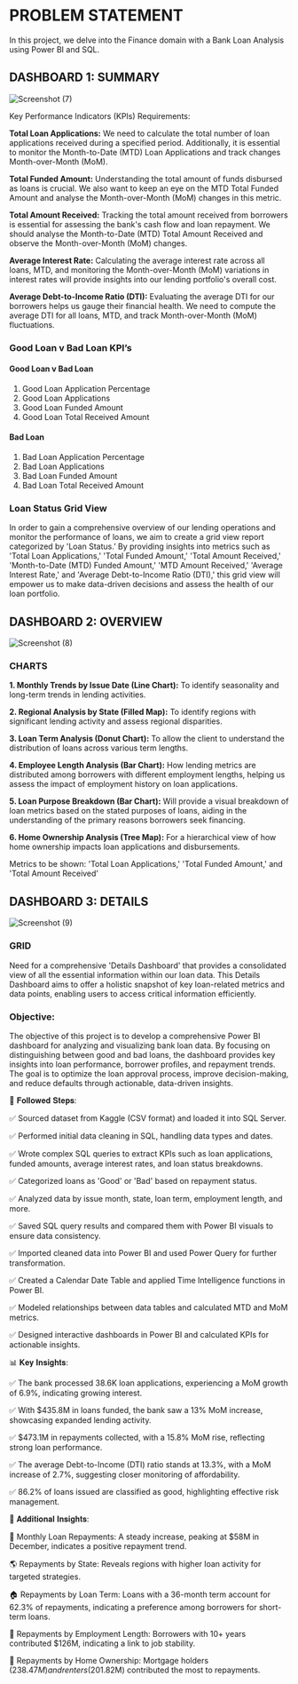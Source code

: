# PROBLEM STATEMENT
In this project, we delve into the Finance domain with a Bank Loan Analysis using Power BI and SQL.

## DASHBOARD 1: SUMMARY
![Screenshot (7)](https://github.com/user-attachments/assets/8f0d40ca-10d3-46d3-86f7-e0e627a35f44)

Key Performance Indicators (KPIs) Requirements:

**Total Loan Applications:** We need to calculate the total number of loan applications received during a specified period. Additionally, it is essential to monitor the Month-to-Date (MTD) Loan Applications and track changes Month-over-Month (MoM).

**Total Funded Amount:** Understanding the total amount of funds disbursed as loans is crucial. We also want to keep an eye on the MTD Total Funded Amount and analyse the Month-over-Month (MoM) changes in this metric.

**Total Amount Received:** Tracking the total amount received from borrowers is essential for assessing the bank's cash flow and loan repayment. We should analyse the Month-to-Date (MTD) Total Amount Received and observe the Month-over-Month (MoM) changes.

**Average Interest Rate:** Calculating the average interest rate across all loans, MTD, and monitoring the Month-over-Month (MoM) variations in interest rates will provide insights into our lending portfolio's overall cost.

**Average Debt-to-Income Ratio (DTI):** Evaluating the average DTI for our borrowers helps us gauge their financial health. We need to compute the average DTI for all loans, MTD, and track Month-over-Month (MoM) fluctuations.


### Good Loan v Bad Loan KPI’s  

#### Good Loan v Bad Loan
1. Good Loan Application Percentage
2. Good Loan Applications
3. Good Loan Funded Amount
4. Good Loan Total Received Amount

#### Bad Loan
1. Bad Loan Application Percentage
2. Bad Loan Applications
3. Bad Loan Funded Amount
4. Bad Loan Total Received Amount

### Loan Status Grid View
In order to gain a comprehensive overview of our lending operations and monitor the performance of loans, we aim to create a grid view report categorized by 'Loan Status.’ By providing insights into metrics such as 'Total Loan Applications,' 'Total Funded Amount,' 'Total Amount Received,' 'Month-to-Date (MTD) Funded Amount,' 'MTD Amount Received,' 'Average Interest Rate,' and 'Average Debt-to-Income Ratio (DTI),' this grid view will empower us to make data-driven decisions and assess the health of our loan portfolio.


## DASHBOARD 2: OVERVIEW
![Screenshot (8)](https://github.com/user-attachments/assets/ad983e15-8648-4199-b6e3-ac8a9b23d61f)

### CHARTS
**1. Monthly Trends by Issue Date (Line Chart):**  To identify seasonality and long-term trends in lending activities.

**2. Regional Analysis by State (Filled Map):** To identify regions with significant lending activity and assess regional disparities.

**3. Loan Term Analysis (Donut Chart):** To allow the client to understand the distribution of loans across various term lengths.

**4. Employee Length Analysis (Bar Chart):** How lending metrics are distributed among borrowers with different employment lengths, helping us assess the impact of employment history on loan applications.

**5. Loan Purpose Breakdown (Bar Chart):** Will provide a visual breakdown of loan metrics based on the stated purposes of loans, aiding in the understanding of the primary reasons borrowers seek financing.

**6. Home Ownership Analysis (Tree Map):** For a hierarchical view of how home ownership impacts loan applications and disbursements.

Metrics to be shown: 'Total Loan Applications,' 'Total Funded Amount,' and 'Total Amount Received'


## DASHBOARD 3: DETAILS
![Screenshot (9)](https://github.com/user-attachments/assets/fed23cff-7a1b-44f0-b6f6-49518e3280c3)

### GRID
Need for a comprehensive 'Details Dashboard' that provides a consolidated view of all the essential information within our loan data. This Details Dashboard aims to offer a holistic snapshot of key loan-related metrics and data points, enabling users to access critical information efficiently.

### Objective:
The objective of this project is to develop a comprehensive Power BI dashboard for analyzing and visualizing bank loan data. By focusing on distinguishing between good and bad loans, the dashboard provides key insights into loan performance, borrower profiles, and repayment trends. The goal is to optimize the loan approval process, improve decision-making, and reduce defaults through actionable, data-driven insights.


🔧 𝐅𝐨𝐥𝐥𝐨𝐰𝐞𝐝 𝐒𝐭𝐞𝐩𝐬:

✅ Sourced dataset from Kaggle (CSV format) and loaded it into SQL Server.

✅ Performed initial data cleaning in SQL, handling data types and dates.

✅ Wrote complex SQL queries to extract KPIs such as loan applications, funded amounts, average interest rates, and loan status breakdowns.

✅ Categorized loans as 'Good' or 'Bad' based on repayment status.

✅ Analyzed data by issue month, state, loan term, employment length, and more.

✅ Saved SQL query results and compared them with Power BI visuals to ensure data consistency.

✅ Imported cleaned data into Power BI and used Power Query for further transformation.

✅ Created a Calendar Date Table and applied Time Intelligence functions in Power BI.

✅ Modeled relationships between data tables and calculated MTD and MoM metrics.

✅ Designed interactive dashboards in Power BI and calculated KPIs for actionable insights.

📊 𝐊𝐞𝐲 𝐈𝐧𝐬𝐢𝐠𝐡𝐭𝐬:

✅ The bank processed 38.6K loan applications, experiencing a MoM growth of 6.9%, indicating growing interest.

✅ With $435.8M in loans funded, the bank saw a 13% MoM increase, showcasing expanded lending activity.

✅ $473.1M in repayments collected, with a 15.8% MoM rise, reflecting strong loan performance.

✅ The average Debt-to-Income (DTI) ratio stands at 13.3%, with a MoM increase of 2.7%, suggesting closer monitoring of affordability.

✅ 86.2% of loans issued are classified as good, highlighting effective risk management.

📌 𝐀𝐝𝐝𝐢𝐭𝐢𝐨𝐧𝐚𝐥 𝐈𝐧𝐬𝐢𝐠𝐡𝐭𝐬:

📅 Monthly Loan Repayments: A steady increase, peaking at $58M in December, indicates a positive repayment trend.

🌎 Repayments by State: Reveals regions with higher loan activity for targeted strategies.

🏠 Repayments by Loan Term: Loans with a 36-month term account for 62.3% of repayments, indicating a preference among borrowers for short-term loans.

💼 Repayments by Employment Length: Borrowers with 10+ years contributed $126M, indicating a link to job stability.

🏡 Repayments by Home Ownership: Mortgage holders ($238.47M) and renters ($201.82M) contributed the most to repayments.







